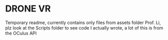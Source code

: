 # DRONE VR
Temporary readme, currently contains only files from assets folder
Prof. Li, plz look at the Scripts folder to see code I actually wrote, a lot of this is from the OCulus API
